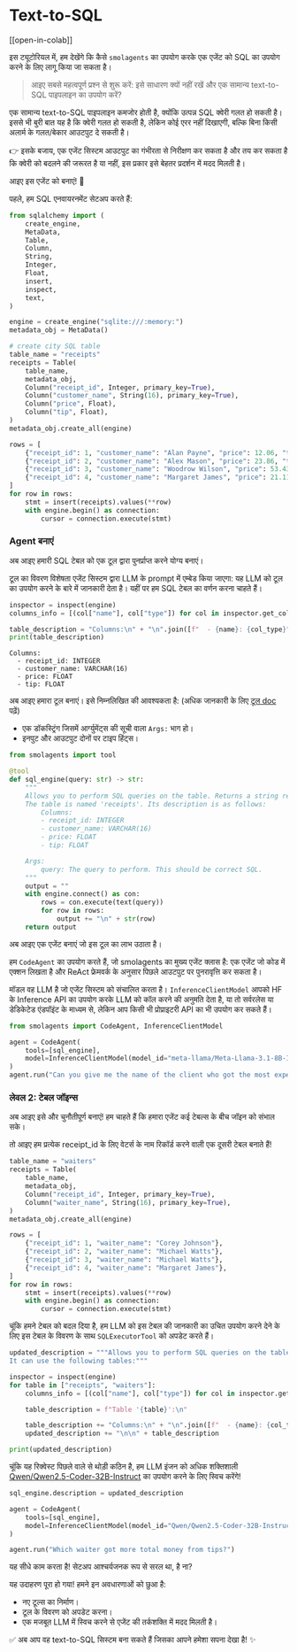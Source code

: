 # Text-to-SQL

[[open-in-colab]]

इस ट्यूटोरियल में, हम देखेंगे कि कैसे `smolagents` का उपयोग करके एक एजेंट को SQL का उपयोग करने के लिए लागू किया जा सकता है।

> आइए सबसे महत्वपूर्ण प्रश्न से शुरू करें: इसे साधारण क्यों नहीं रखें और एक सामान्य text-to-SQL पाइपलाइन का उपयोग करें?

एक सामान्य text-to-SQL पाइपलाइन कमजोर होती है, क्योंकि उत्पन्न SQL क्वेरी गलत हो सकती है। इससे भी बुरी बात यह है कि क्वेरी गलत हो सकती है, लेकिन कोई एरर नहीं दिखाएगी, बल्कि बिना किसी अलार्म के गलत/बेकार आउटपुट दे सकती है।


👉 इसके बजाय, एक एजेंट सिस्टम आउटपुट का गंभीरता से निरीक्षण कर सकता है और तय कर सकता है कि क्वेरी को बदलने की जरूरत है या नहीं, इस प्रकार इसे बेहतर प्रदर्शन में मदद मिलती है।

आइए इस एजेंट को बनाएं! 💪

पहले, हम SQL एनवायरनमेंट सेटअप करते हैं:
```py
from sqlalchemy import (
    create_engine,
    MetaData,
    Table,
    Column,
    String,
    Integer,
    Float,
    insert,
    inspect,
    text,
)

engine = create_engine("sqlite:///:memory:")
metadata_obj = MetaData()

# create city SQL table
table_name = "receipts"
receipts = Table(
    table_name,
    metadata_obj,
    Column("receipt_id", Integer, primary_key=True),
    Column("customer_name", String(16), primary_key=True),
    Column("price", Float),
    Column("tip", Float),
)
metadata_obj.create_all(engine)

rows = [
    {"receipt_id": 1, "customer_name": "Alan Payne", "price": 12.06, "tip": 1.20},
    {"receipt_id": 2, "customer_name": "Alex Mason", "price": 23.86, "tip": 0.24},
    {"receipt_id": 3, "customer_name": "Woodrow Wilson", "price": 53.43, "tip": 5.43},
    {"receipt_id": 4, "customer_name": "Margaret James", "price": 21.11, "tip": 1.00},
]
for row in rows:
    stmt = insert(receipts).values(**row)
    with engine.begin() as connection:
        cursor = connection.execute(stmt)
```

### Agent बनाएं

अब आइए हमारी SQL टेबल को एक टूल द्वारा पुनर्प्राप्त करने योग्य बनाएं। 

टूल का विवरण विशेषता एजेंट सिस्टम द्वारा LLM के prompt में एम्बेड किया जाएगा: यह LLM को टूल का उपयोग करने के बारे में जानकारी देता है। यहीं पर हम SQL टेबल का वर्णन करना चाहते हैं।

```py
inspector = inspect(engine)
columns_info = [(col["name"], col["type"]) for col in inspector.get_columns("receipts")]

table_description = "Columns:\n" + "\n".join([f"  - {name}: {col_type}" for name, col_type in columns_info])
print(table_description)
```

```text
Columns:
  - receipt_id: INTEGER
  - customer_name: VARCHAR(16)
  - price: FLOAT
  - tip: FLOAT
```

अब आइए हमारा टूल बनाएं। इसे निम्नलिखित की आवश्यकता है: (अधिक जानकारी के लिए [टूल doc](../tutorials/tools) पढ़ें)
- एक डॉकस्ट्रिंग जिसमें आर्ग्युमेंट्स की सूची वाला `Args:` भाग हो।
- इनपुट और आउटपुट दोनों पर टाइप हिंट्स।

```py
from smolagents import tool

@tool
def sql_engine(query: str) -> str:
    """
    Allows you to perform SQL queries on the table. Returns a string representation of the result.
    The table is named 'receipts'. Its description is as follows:
        Columns:
        - receipt_id: INTEGER
        - customer_name: VARCHAR(16)
        - price: FLOAT
        - tip: FLOAT

    Args:
        query: The query to perform. This should be correct SQL.
    """
    output = ""
    with engine.connect() as con:
        rows = con.execute(text(query))
        for row in rows:
            output += "\n" + str(row)
    return output
```

अब आइए एक एजेंट बनाएं जो इस टूल का लाभ उठाता है।

हम `CodeAgent` का उपयोग करते हैं, जो smolagents का मुख्य एजेंट क्लास है: एक एजेंट जो कोड में एक्शन लिखता है और ReAct फ्रेमवर्क के अनुसार पिछले आउटपुट पर पुनरावृत्ति कर सकता है।

मॉडल वह LLM है जो एजेंट सिस्टम को संचालित करता है। `InferenceClientModel` आपको HF के Inference API का उपयोग करके LLM को कॉल करने की अनुमति देता है, या तो सर्वरलेस या डेडिकेटेड एंडपॉइंट के माध्यम से, लेकिन आप किसी भी प्रोप्राइटरी API का भी उपयोग कर सकते हैं।

```py
from smolagents import CodeAgent, InferenceClientModel

agent = CodeAgent(
    tools=[sql_engine],
    model=InferenceClientModel(model_id="meta-llama/Meta-Llama-3.1-8B-Instruct"),
)
agent.run("Can you give me the name of the client who got the most expensive receipt?")
```

### लेवल 2: टेबल जॉइन्स

अब आइए इसे और चुनौतीपूर्ण बनाएं! हम चाहते हैं कि हमारा एजेंट कई टेबल्स के बीच जॉइन को संभाल सके। 

तो आइए हम प्रत्येक receipt_id के लिए वेटर्स के नाम रिकॉर्ड करने वाली एक दूसरी टेबल बनाते हैं!

```py
table_name = "waiters"
receipts = Table(
    table_name,
    metadata_obj,
    Column("receipt_id", Integer, primary_key=True),
    Column("waiter_name", String(16), primary_key=True),
)
metadata_obj.create_all(engine)

rows = [
    {"receipt_id": 1, "waiter_name": "Corey Johnson"},
    {"receipt_id": 2, "waiter_name": "Michael Watts"},
    {"receipt_id": 3, "waiter_name": "Michael Watts"},
    {"receipt_id": 4, "waiter_name": "Margaret James"},
]
for row in rows:
    stmt = insert(receipts).values(**row)
    with engine.begin() as connection:
        cursor = connection.execute(stmt)
```
चूंकि हमने टेबल को बदल दिया है, हम LLM को इस टेबल की जानकारी का उचित उपयोग करने देने के लिए इस टेबल के विवरण के साथ `SQLExecutorTool` को अपडेट करते हैं।

```py
updated_description = """Allows you to perform SQL queries on the table. Beware that this tool's output is a string representation of the execution output.
It can use the following tables:"""

inspector = inspect(engine)
for table in ["receipts", "waiters"]:
    columns_info = [(col["name"], col["type"]) for col in inspector.get_columns(table)]

    table_description = f"Table '{table}':\n"

    table_description += "Columns:\n" + "\n".join([f"  - {name}: {col_type}" for name, col_type in columns_info])
    updated_description += "\n\n" + table_description

print(updated_description)
```
चूंकि यह रिक्वेस्ट पिछले वाले से थोड़ी कठिन है, हम LLM इंजन को अधिक शक्तिशाली [Qwen/Qwen2.5-Coder-32B-Instruct](https://huggingface.co/Qwen/Qwen2.5-Coder-32B-Instruct) का उपयोग करने के लिए स्विच करेंगे!

```py
sql_engine.description = updated_description

agent = CodeAgent(
    tools=[sql_engine],
    model=InferenceClientModel(model_id="Qwen/Qwen2.5-Coder-32B-Instruct"),
)

agent.run("Which waiter got more total money from tips?")
```
यह सीधे काम करता है! सेटअप आश्चर्यजनक रूप से सरल था, है ना?

यह उदाहरण पूरा हो गया! हमने इन अवधारणाओं को छुआ है:
- नए टूल्स का निर्माण।
- टूल के विवरण को अपडेट करना।
- एक मजबूत LLM में स्विच करने से एजेंट की तर्कशक्ति में मदद मिलती है।

✅ अब आप वह text-to-SQL सिस्टम बना सकते हैं जिसका आपने हमेशा सपना देखा है! ✨